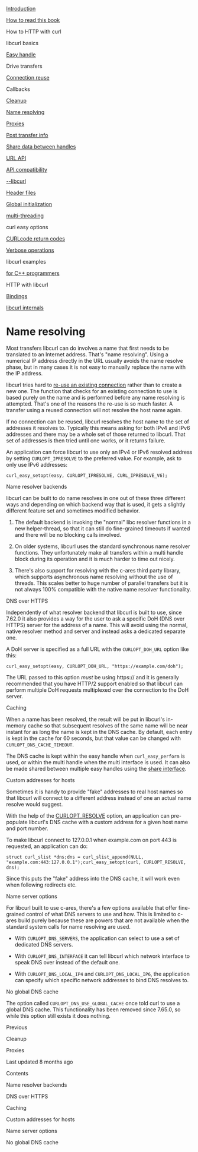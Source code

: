 <a href="../index.html" class="link-a079aa82--primary-53a25e66--logoLink-10d08504"></a>





<a href="../index.html" class="link-a079aa82--primary-53a25e66--logoLink-10d08504"></a>





<a href="../index.html" class="navButton-94f2579c--navButtonClickable-161b88ca"><span class="text-4505230f--UIH300-2063425d--textContentFamily-49a318e1--navButtonLabel-14a4968f">Introduction</span></a>

<a href="../how-to-read.html" class="navButton-94f2579c--navButtonClickable-161b88ca"><span class="text-4505230f--UIH300-2063425d--textContentFamily-49a318e1--navButtonLabel-14a4968f">How to read this book</span></a>





<span class="text-4505230f--UIH300-2063425d--textContentFamily-49a318e1--navButtonLabel-14a4968f">How to HTTP with curl</span>

<span class="text-4505230f--UIH300-2063425d--textContentFamily-49a318e1--navButtonLabel-14a4968f">libcurl basics</span>

<a href="easyhandle.html" class="navButton-94f2579c--pageItemWithChildrenNested-2c5d8183--navButtonClickable-161b88ca"><span class="text-4505230f--UIH300-2063425d--textContentFamily-49a318e1--navButtonLabel-14a4968f">Easy handle</span></a>

<span class="text-4505230f--UIH300-2063425d--textContentFamily-49a318e1--navButtonLabel-14a4968f">Drive transfers</span>

<a href="connectionreuse.html" class="navButton-94f2579c--pageItemWithChildrenNested-2c5d8183--navButtonClickable-161b88ca"><span class="text-4505230f--UIH300-2063425d--textContentFamily-49a318e1--navButtonLabel-14a4968f">Connection reuse</span></a>

<span class="text-4505230f--UIH300-2063425d--textContentFamily-49a318e1--navButtonLabel-14a4968f">Callbacks</span>

<a href="cleanup.html" class="navButton-94f2579c--pageItemWithChildrenNested-2c5d8183--navButtonClickable-161b88ca"><span class="text-4505230f--UIH300-2063425d--textContentFamily-49a318e1--navButtonLabel-14a4968f">Cleanup</span></a>

<a href="names.html" class="navButton-94f2579c--pageItemWithChildrenNested-2c5d8183--navButtonClickable-161b88ca--navButtonOpened-6a88552e"><span class="text-4505230f--UIH300-2063425d--textContentFamily-49a318e1--navButtonLabel-14a4968f">Name resolving</span></a>

<a href="proxies.html" class="navButton-94f2579c--pageItemWithChildrenNested-2c5d8183--navButtonClickable-161b88ca"><span class="text-4505230f--UIH300-2063425d--textContentFamily-49a318e1--navButtonLabel-14a4968f">Proxies</span></a>

<a href="getinfo.html" class="navButton-94f2579c--pageItemWithChildrenNested-2c5d8183--navButtonClickable-161b88ca"><span class="text-4505230f--UIH300-2063425d--textContentFamily-49a318e1--navButtonLabel-14a4968f">Post transfer info</span></a>

<a href="sharing.html" class="navButton-94f2579c--pageItemWithChildrenNested-2c5d8183--navButtonClickable-161b88ca"><span class="text-4505230f--UIH300-2063425d--textContentFamily-49a318e1--navButtonLabel-14a4968f">Share data between handles</span></a>

<a href="url.html" class="navButton-94f2579c--pageItemWithChildrenNested-2c5d8183--navButtonClickable-161b88ca"><span class="text-4505230f--UIH300-2063425d--textContentFamily-49a318e1--navButtonLabel-14a4968f">URL API</span></a>

<a href="api.html" class="navButton-94f2579c--pageItemWithChildrenNested-2c5d8183--navButtonClickable-161b88ca"><span class="text-4505230f--UIH300-2063425d--textContentFamily-49a318e1--navButtonLabel-14a4968f">API compatibility</span></a>

<a href="libcurl.html" class="navButton-94f2579c--pageItemWithChildrenNested-2c5d8183--navButtonClickable-161b88ca"><span class="text-4505230f--UIH300-2063425d--textContentFamily-49a318e1--navButtonLabel-14a4968f">--libcurl</span></a>

<a href="headers.html" class="navButton-94f2579c--pageItemWithChildrenNested-2c5d8183--navButtonClickable-161b88ca"><span class="text-4505230f--UIH300-2063425d--textContentFamily-49a318e1--navButtonLabel-14a4968f">Header files</span></a>

<a href="globalinit.html" class="navButton-94f2579c--pageItemWithChildrenNested-2c5d8183--navButtonClickable-161b88ca"><span class="text-4505230f--UIH300-2063425d--textContentFamily-49a318e1--navButtonLabel-14a4968f">Global initialization</span></a>

<a href="threading.html" class="navButton-94f2579c--pageItemWithChildrenNested-2c5d8183--navButtonClickable-161b88ca"><span class="text-4505230f--UIH300-2063425d--textContentFamily-49a318e1--navButtonLabel-14a4968f">multi-threading</span></a>

<span class="text-4505230f--UIH300-2063425d--textContentFamily-49a318e1--navButtonLabel-14a4968f">curl easy options</span>

<a href="curlcode.html" class="navButton-94f2579c--pageItemWithChildrenNested-2c5d8183--navButtonClickable-161b88ca"><span class="text-4505230f--UIH300-2063425d--textContentFamily-49a318e1--navButtonLabel-14a4968f">CURLcode return codes</span></a>

<a href="verbose.html" class="navButton-94f2579c--pageItemWithChildrenNested-2c5d8183--navButtonClickable-161b88ca"><span class="text-4505230f--UIH300-2063425d--textContentFamily-49a318e1--navButtonLabel-14a4968f">Verbose operations</span></a>

<span class="text-4505230f--UIH300-2063425d--textContentFamily-49a318e1--navButtonLabel-14a4968f">libcurl examples</span>

<a href="cplusplus.html" class="navButton-94f2579c--pageItemWithChildrenNested-2c5d8183--navButtonClickable-161b88ca"><span class="text-4505230f--UIH300-2063425d--textContentFamily-49a318e1--navButtonLabel-14a4968f">for C++ programmers</span></a>

<span class="text-4505230f--UIH300-2063425d--textContentFamily-49a318e1--navButtonLabel-14a4968f">HTTP with libcurl</span>

<a href="../bindings.html" class="navButton-94f2579c--navButtonClickable-161b88ca"><span class="text-4505230f--UIH300-2063425d--textContentFamily-49a318e1--navButtonLabel-14a4968f">Bindings</span></a>

<a href="../internals.html" class="navButton-94f2579c--navButtonClickable-161b88ca"><span class="text-4505230f--UIH300-2063425d--textContentFamily-49a318e1--navButtonLabel-14a4968f">libcurl internals</span></a>

<a href="../bookindex.html" class="navButton-94f2579c--navButtonClickable-161b88ca"><span class="text-4505230f--UIH300-2063425d--textContentFamily-49a318e1--navButtonLabel-14a4968f"></span></a>





# <span class="text-4505230f--DisplayH900-bfb998fa--textContentFamily-49a318e1">Name resolving</span>

<span class="text-4505230f--UIH300-2063425d--textUIFamily-5ebd8e40--text-8ee2c8b2"></span>

<span class="text-4505230f--UIH300-2063425d--textUIFamily-5ebd8e40--text-8ee2c8b2"></span>

<span class="text-4505230f--TextH400-3033861f--textContentFamily-49a318e1"><span data-key="61e1e7c653624ee7a3a0241dc3ee1fca"><span data-offset-key="61e1e7c653624ee7a3a0241dc3ee1fca:0">Most transfers libcurl can do involves a name that first needs to be translated to an Internet address. That's "name resolving". Using a numerical IP address directly in the URL usually avoids the name resolve phase, but in many cases it is not easy to manually replace the name with the IP address.</span></span></span>

<span class="text-4505230f--TextH400-3033861f--textContentFamily-49a318e1"><span data-key="ad947e90d7eb425b9bab94da3caca965"><span data-offset-key="ad947e90d7eb425b9bab94da3caca965:0">libcurl tries hard to </span></span><a href="connectionreuse.html" class="link-a079aa82--primary-53a25e66--link-faf6c434"><span data-key="a51b1906f12a4e6481df26d1266dddf2"><span data-offset-key="a51b1906f12a4e6481df26d1266dddf2:0">re-use an existing connection</span></span></a><span data-key="5226ae5e10d14d33aa71b1fad8540ba5"><span data-offset-key="5226ae5e10d14d33aa71b1fad8540ba5:0"> rather than to create a new one. The function that checks for an existing connection to use is based purely on the name and is performed before any name resolving is attempted. That's one of the reasons the re-use is so much faster. A transfer using a reused connection will not resolve the host name again.</span></span></span>

<span class="text-4505230f--TextH400-3033861f--textContentFamily-49a318e1"><span data-key="a0ed2ea143334fa4ae8497d88ed928eb"><span data-offset-key="a0ed2ea143334fa4ae8497d88ed928eb:0">If no connection can be reused, libcurl resolves the host name to the set of addresses it resolves to. Typically this means asking for both IPv4 and IPv6 addresses and there may be a whole set of those returned to libcurl. That set of addresses is then tried until one works, or it returns failure.</span></span></span>

<span class="text-4505230f--TextH400-3033861f--textContentFamily-49a318e1"><span data-key="1eae7737f02a4a4cba62ac089f4d311d"><span data-offset-key="1eae7737f02a4a4cba62ac089f4d311d:0">An application can force libcurl to use only an IPv4 or IPv6 resolved address by setting </span><span data-offset-key="1eae7737f02a4a4cba62ac089f4d311d:1">`CURLOPT_IPRESOLVE`</span><span data-offset-key="1eae7737f02a4a4cba62ac089f4d311d:2"> to the preferred value. For example, ask to only use IPv6 addresses:</span></span></span>

    curl_easy_setopt(easy, CURLOPT_IPRESOLVE, CURL_IPRESOLVE_V6);

<span class="text-4505230f--HeadingH700-04e1a2a3--textContentFamily-49a318e1"><span data-key="eac429a006b048238828642873a995dc"><span data-offset-key="eac429a006b048238828642873a995dc:0">Name resolver backends</span></span></span>

<span class="text-4505230f--TextH400-3033861f--textContentFamily-49a318e1"><span data-key="aeeac7d1c63145f7af05b50fadc5c952"><span data-offset-key="aeeac7d1c63145f7af05b50fadc5c952:0">libcurl can be built to do name resolves in one out of these three different ways and depending on which backend way that is used, it gets a slightly different feature set and sometimes modified behavior.</span></span></span>

1.  <span class="text-4505230f--TextH400-3033861f--textContentFamily-49a318e1"><span data-key="ce4d3befac254024a82267806f31abcb"><span data-offset-key="ce4d3befac254024a82267806f31abcb:0">The default backend is invoking the "normal" libc resolver functions in a new helper-thread, so that it can still do fine-grained timeouts if wanted and there will be no blocking calls involved.</span></span></span>

2.  <span class="text-4505230f--TextH400-3033861f--textContentFamily-49a318e1"><span data-key="c71dd5bb73c64d0d913a6ac4b6679203"><span data-offset-key="c71dd5bb73c64d0d913a6ac4b6679203:0">On older systems, libcurl uses the standard synchronous name resolver functions. They unfortunately make all transfers within a multi handle block during its operation and it is much harder to time out nicely.</span></span></span>

3.  <span class="text-4505230f--TextH400-3033861f--textContentFamily-49a318e1"><span data-key="397862dc829145169a211487c1fea697"><span data-offset-key="397862dc829145169a211487c1fea697:0">There's also support for resolving with the c-ares third party library, which supports asynchronous name resolving without the use of threads. This scales better to huge number of parallel transfers but it is not always 100% compatible with the native name resolver functionality.</span></span></span>

<span class="text-4505230f--HeadingH600-23f228db--textContentFamily-49a318e1"><span data-key="3ad217b31ba9421fa92d95d74254a7f6"><span data-offset-key="3ad217b31ba9421fa92d95d74254a7f6:0">DNS over HTTPS</span></span></span>

<span class="text-4505230f--TextH400-3033861f--textContentFamily-49a318e1"><span data-key="86ededacc55d4e5eadbe0500f17be354"><span data-offset-key="86ededacc55d4e5eadbe0500f17be354:0">Independently of what resolver backend that libcurl is built to use, since 7.62.0 it also provides a way for the user to ask a specific DoH (DNS over HTTPS) server for the address of a name. This will avoid using the normal, native resolver method and server and instead asks a dedicated separate one.</span></span></span>

<span class="text-4505230f--TextH400-3033861f--textContentFamily-49a318e1"><span data-key="da14bc13da4d4295b799ff8a6fc73661"><span data-offset-key="da14bc13da4d4295b799ff8a6fc73661:0">A DoH server is specified as a full URL with the </span><span data-offset-key="da14bc13da4d4295b799ff8a6fc73661:1">`CURLOPT_DOH_URL`</span><span data-offset-key="da14bc13da4d4295b799ff8a6fc73661:2"> option like this:</span></span></span>

    curl_easy_setopt(easy, CURLOPT_DOH_URL, "https://example.com/doh");

<span class="text-4505230f--TextH400-3033861f--textContentFamily-49a318e1"><span data-key="efcb2898bf994a218fd29a16e886dba3"><span data-offset-key="efcb2898bf994a218fd29a16e886dba3:0">The URL passed to this option </span><span data-offset-key="efcb2898bf994a218fd29a16e886dba3:1">_must_</span><span data-offset-key="efcb2898bf994a218fd29a16e886dba3:2"> be using https:// and it is generally recommended that you have HTTP/2 support enabled so that libcurl can perform multiple DoH requests multiplexed over the connection to the DoH server.</span></span></span>

<span class="text-4505230f--HeadingH700-04e1a2a3--textContentFamily-49a318e1"><span data-key="84e36321aefc40059d5ee919619b5a0c"><span data-offset-key="84e36321aefc40059d5ee919619b5a0c:0">Caching</span></span></span>

<span class="text-4505230f--TextH400-3033861f--textContentFamily-49a318e1"><span data-key="6754af8dfa8246b59caff5e0d027980a"><span data-offset-key="6754af8dfa8246b59caff5e0d027980a:0">When a name has been resolved, the result will be put in libcurl's in-memory cache so that subsequent resolves of the same name will be near instant for as long the name is kept in the DNS cache. By default, each entry is kept in the cache for 60 seconds, but that value can be changed with </span><span data-offset-key="6754af8dfa8246b59caff5e0d027980a:1">`CURLOPT_DNS_CACHE_TIMEOUT`</span><span data-offset-key="6754af8dfa8246b59caff5e0d027980a:2">.</span></span></span>

<span class="text-4505230f--TextH400-3033861f--textContentFamily-49a318e1"><span data-key="2c32cba680b042a1aff6b01a7382d8f9"><span data-offset-key="2c32cba680b042a1aff6b01a7382d8f9:0">The DNS cache is kept within the easy handle when </span><span data-offset-key="2c32cba680b042a1aff6b01a7382d8f9:1">`curl_easy_perform`</span><span data-offset-key="2c32cba680b042a1aff6b01a7382d8f9:2"> is used, or within the multi handle when the multi interface is used. It can also be made shared between multiple easy handles using the </span></span><a href="sharing.html" class="link-a079aa82--primary-53a25e66--link-faf6c434"><span data-key="775975619c6b4ababbe44e4c0965ffd0"><span data-offset-key="775975619c6b4ababbe44e4c0965ffd0:0">share interface</span></span></a><span data-key="a667fe8ccb194580b020693698ca1815"><span data-offset-key="a667fe8ccb194580b020693698ca1815:0">.</span></span></span>

<span class="text-4505230f--HeadingH700-04e1a2a3--textContentFamily-49a318e1"><span data-key="1a164edc73604f56bd8c9d8d9f9df10b"><span data-offset-key="1a164edc73604f56bd8c9d8d9f9df10b:0">Custom addresses for hosts</span></span></span>

<span class="text-4505230f--TextH400-3033861f--textContentFamily-49a318e1"><span data-key="ee5c10e94eda43888c3da1639fcabefa"><span data-offset-key="ee5c10e94eda43888c3da1639fcabefa:0">Sometimes it is handy to provide "fake" addresses to real host names so that libcurl will connect to a different address instead of one an actual name resolve would suggest.</span></span></span>

<span class="text-4505230f--TextH400-3033861f--textContentFamily-49a318e1"><span data-key="689b1860671a4649b57b787edbf11b26"><span data-offset-key="689b1860671a4649b57b787edbf11b26:0">With the help of the </span></span><a href="https://curl.se/libcurl/c/CURLOPT_RESOLVE.html" class="link-a079aa82--primary-53a25e66--link-faf6c434"><span data-key="c4a960d2c8ab469aa9f54498e4a8c786"><span data-offset-key="c4a960d2c8ab469aa9f54498e4a8c786:0">CURLOPT_RESOLVE</span></span></a><span data-key="1b1d59db160c41d5bde2c9912b0c496b"><span data-offset-key="1b1d59db160c41d5bde2c9912b0c496b:0"> option, an application can pre-populate libcurl's DNS cache with a custom address for a given host name and port number.</span></span></span>

<span class="text-4505230f--TextH400-3033861f--textContentFamily-49a318e1"><span data-key="7e1656a5759f4359808d324563fe655e"><span data-offset-key="7e1656a5759f4359808d324563fe655e:0">To make libcurl connect to 127.0.0.1 when example.com on port 443 is requested, an application can do:</span></span></span>

    struct curl_slist *dns;dns = curl_slist_append(NULL, "example.com:443:127.0.0.1");curl_easy_setopt(curl, CURLOPT_RESOLVE, dns);

<span class="text-4505230f--TextH400-3033861f--textContentFamily-49a318e1"><span data-key="2c4520d146c44bb38a73cc7e6db2f010"><span data-offset-key="2c4520d146c44bb38a73cc7e6db2f010:0">Since this puts the "fake" address into the DNS cache, it will work even when following redirects etc.</span></span></span>

<span class="text-4505230f--HeadingH700-04e1a2a3--textContentFamily-49a318e1"><span data-key="02297959637a4216a53b180945dd268a"><span data-offset-key="02297959637a4216a53b180945dd268a:0">Name server options</span></span></span>

<span class="text-4505230f--TextH400-3033861f--textContentFamily-49a318e1"><span data-key="12c1f9e85d104b049d518f57fbe11474"><span data-offset-key="12c1f9e85d104b049d518f57fbe11474:0">For libcurl built to use c-ares, there's a few options available that offer fine-grained control of what DNS servers to use and how. This is limited to c-ares build purely because these are powers that are not available when the standard system calls for name resolving are used.</span></span></span>

- <span class="text-4505230f--TextH400-3033861f--textContentFamily-49a318e1"><span data-key="74a9d860b1604da8bd05eff8c2b1612c"><span data-offset-key="74a9d860b1604da8bd05eff8c2b1612c:0">With </span><span data-offset-key="74a9d860b1604da8bd05eff8c2b1612c:1">`CURLOPT_DNS_SERVERS`</span><span data-offset-key="74a9d860b1604da8bd05eff8c2b1612c:2">, the application can select to use a set of dedicated DNS servers.</span></span></span>

- <span class="text-4505230f--TextH400-3033861f--textContentFamily-49a318e1"><span data-key="a44bda2568164b68b3279b6b956dac63"><span data-offset-key="a44bda2568164b68b3279b6b956dac63:0">With </span><span data-offset-key="a44bda2568164b68b3279b6b956dac63:1">`CURLOPT_DNS_INTERFACE`</span><span data-offset-key="a44bda2568164b68b3279b6b956dac63:2"> it can tell libcurl which network interface to speak DNS over instead of the default one.</span></span></span>

- <span class="text-4505230f--TextH400-3033861f--textContentFamily-49a318e1"><span data-key="ead26625de944aac8b6912f5015ca7af"><span data-offset-key="ead26625de944aac8b6912f5015ca7af:0">With </span><span data-offset-key="ead26625de944aac8b6912f5015ca7af:1">`CURLOPT_DNS_LOCAL_IP4`</span><span data-offset-key="ead26625de944aac8b6912f5015ca7af:2"> and </span><span data-offset-key="ead26625de944aac8b6912f5015ca7af:3">`CURLOPT_DNS_LOCAL_IP6`</span><span data-offset-key="ead26625de944aac8b6912f5015ca7af:4">, the application can specify which specific network addresses to bind DNS resolves to.</span></span></span>

<span class="text-4505230f--HeadingH700-04e1a2a3--textContentFamily-49a318e1"><span data-key="44c612086aa14a6dbdf973bc89dc322c"><span data-offset-key="44c612086aa14a6dbdf973bc89dc322c:0">No global DNS cache</span></span></span>

<span class="text-4505230f--TextH400-3033861f--textContentFamily-49a318e1"><span data-key="e9145074ddd244989a2c0d6ab326ca64"><span data-offset-key="e9145074ddd244989a2c0d6ab326ca64:0">The option called </span><span data-offset-key="e9145074ddd244989a2c0d6ab326ca64:1">`CURLOPT_DNS_USE_GLOBAL_CACHE`</span><span data-offset-key="e9145074ddd244989a2c0d6ab326ca64:2"> once told curl to use a global DNS cache. This functionality has been removed since 7.65.0, so while this option still exists it does nothing.</span></span></span>

<a href="cleanup.html" class="reset-3c756112--card-6570f064--whiteCard-fff091a4--cardPrevious-56a5e674"></a>

<span class="text-4505230f--TextH200-a3425406--textContentFamily-49a318e1">Previous</span>

<span class="text-4505230f--UIH400-4e41e82a--textContentFamily-49a318e1">Cleanup</span>

<a href="proxies.html" class="reset-3c756112--card-6570f064--whiteCard-fff091a4--cardNext-19241c42"></a>


<span class="text-4505230f--UIH400-4e41e82a--textContentFamily-49a318e1">Proxies</span>



<span class="text-4505230f--TextH200-a3425406--textContentFamily-49a318e1">Last updated 8 months ago</span>



<span class="text-4505230f--InfoH100-1e92e1d1--textContentFamily-49a318e1">Contents</span>

<a href="names.html#name-resolver-backends" class="reset-3c756112--menuItem-aa02f6ec--menuItemLight-757d5235--menuItemInline-173bdf97--pageTocItem-f4427024"></a>

<span class="text-4505230f--UIH300-2063425d--textContentFamily-49a318e1"><span class="text-4505230f--UIH200-50ead35f--textContentFamily-49a318e1">Name resolver backends</span></span>

<a href="names.html#dns-over-https" class="reset-3c756112--menuItem-aa02f6ec--menuItemLight-757d5235--menuItemInline-173bdf97--pageTocItem-f4427024"></a>

<span class="text-4505230f--UIH300-2063425d--textContentFamily-49a318e1"><span class="text-4505230f--UIH200-50ead35f--textContentFamily-49a318e1--pageTocLinkH2-2294976c">DNS over HTTPS</span></span>

<a href="names.html#caching" class="reset-3c756112--menuItem-aa02f6ec--menuItemLight-757d5235--menuItemInline-173bdf97--pageTocItem-f4427024"></a>

<span class="text-4505230f--UIH300-2063425d--textContentFamily-49a318e1"><span class="text-4505230f--UIH200-50ead35f--textContentFamily-49a318e1">Caching</span></span>

<a href="names.html#custom-addresses-for-hosts" class="reset-3c756112--menuItem-aa02f6ec--menuItemLight-757d5235--menuItemInline-173bdf97--pageTocItem-f4427024"></a>

<span class="text-4505230f--UIH300-2063425d--textContentFamily-49a318e1"><span class="text-4505230f--UIH200-50ead35f--textContentFamily-49a318e1">Custom addresses for hosts</span></span>

<a href="names.html#name-server-options" class="reset-3c756112--menuItem-aa02f6ec--menuItemLight-757d5235--menuItemInline-173bdf97--pageTocItem-f4427024"></a>

<span class="text-4505230f--UIH300-2063425d--textContentFamily-49a318e1"><span class="text-4505230f--UIH200-50ead35f--textContentFamily-49a318e1">Name server options</span></span>

<a href="names.html#no-global-dns-cache" class="reset-3c756112--menuItem-aa02f6ec--menuItemLight-757d5235--menuItemInline-173bdf97--pageTocItem-f4427024"></a>

<span class="text-4505230f--UIH300-2063425d--textContentFamily-49a318e1"><span class="text-4505230f--UIH200-50ead35f--textContentFamily-49a318e1">No global DNS cache</span></span>
